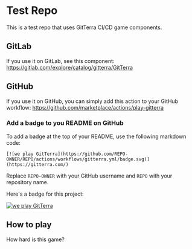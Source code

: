 # Test Repo

This is a test repo that uses GitTerra CI/CD game components.

## GitLab

If you use it on GitLab, see this component:
https://gitlab.com/explore/catalog/gitterra/GitTerra

## GitHub

If you use it on GitHub, you can simply add this action to your GitHub workflow:
https://github.com/marketplace/actions/play-gitterra

### Add a badge to you README on GitHub

To add a badge at the top of your README, use the following markdown code:

```
[![we play GitTerra](https://github.com/REPO-OWNER/REPO/actions/workflows/gitterra.yml/badge.svg)](https://gitterra.com/)
```

Replace `REPO-OWNER` with your GitHub username and `REPO` with your repository name.

Here's a badge for this project:

[![we play GitTerra](https://github.com/GitTerraGame/TestRepo/actions/workflows/gitterra.yml/badge.svg)](https://gitterra.com/)

## How to play

How hard is this game?
